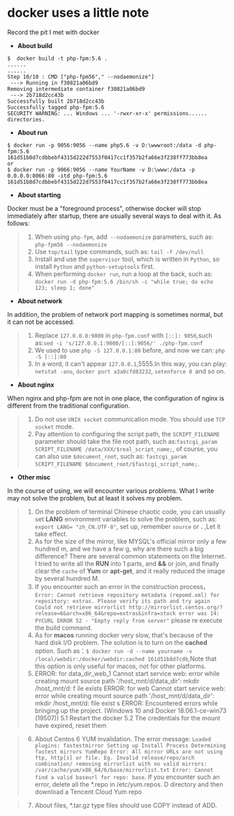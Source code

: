 # docker uses a little note

Record the pit I met with docker


* **About build**

```
$  docker build -t php-fpm:5.6 .
......
......
Step 10/10 : CMD ["php-fpm56"," --nodaemonize"]
 ---> Running in f30821a06bd9
Removing intermediate container f30821a06bd9
 ---> 2b718d2cc43b
Successfully built 2b718d2cc43b
Successfully tagged php-fpm:5.6
SECURITY WARNING: ... Windows ... '-rwxr-xr-x' permissions......  directories.
````


* **About run**

```
$ docker run -p 9056:9056 --name php5.6 -v D:\wwwroot:/data -d php-fpm:5.6
161d51b8d7cdbbebf4315d222d7553f0417cc1f357b2fa66e3f238ff773bb8ea
or 
$ docker run -p 9066:9056 --name YourName -v D:\www:/data -p 0.0.0.0:8066:80 -itd php-fpm:5.6
161d51b8d7cdbbebf4315d222d7553f0417cc1f357b2fa66e3f238ff773bb8ea
```


* **About starting**

Docker must be a "foreground process", otherwise docker will stop immediately after startup, there are usually several ways to deal with it. As follows:

 > 1. When using ``php-fpm``, add`` --nodaemonize`` parameters, such as: ``php-fpm56 --nodaemonize``
 > 2. Use ``top/tail`` type commands, such as: ``tail -f /dev/null``
 > 3. Install and use the ``supervisor`` tool, which is written in ``Python``, so install ``Python`` and ``python-setuptools`` first.
 > 4. When performing ``docker run``, run a loop at the back, 
    such as: ``docker run -d php-fpm:5.6 /bin/sh -c "while true; do echo 123; sleep 1; done"``

* **About network**

 In addition, the problem of network port mapping is sometimes normal, but it can not be accessed.
 
> 1. Replace ``127.0.0.0:9000`` in ``php-fpm.conf`` with ``[::]: 9056``,such as:``sed -i 's/127.0.0.1:9000/[::]:9056/' ./php-fpm.conf ``
> 2. We used to use ``php -S 127.0.0.1:80`` before, and now we can: ``php -S [::]:80``
> 3. In a word, it can't appear ``127.0.0.1``,5555.In this way, you can play: ``netstat -ano``, ``docker port a3a0cfd83232``, ``setenforce 0 ``and so on.

* **About nginx**

When nginx and php-fpm are not in one place, the configuration of nginx is different from the traditional configuration.

> 1. Do not use ``UNIX socket`` communication mode. You should use ``TCP socket`` mode.
> 2. Pay attention to configuring the script path, the ``SCRIPT_FILENAME`` parameter should take the file root path, such as:`` fastcgi_param SCRIPT_FILENAME /data/XXX/$real_script_name; ``, of course, you can also use ``$document_root``, such as: ``fastcgi_param SCRIPT_FILENAME $document_root/$fastcgi_script_name;``.


* **Other misc**

In the course of using, we will encounter various problems. What I write may not solve the problem, but at least it solves my problem.

> 1. On the problem of terminal Chinese chaotic code, you can usually set **LANG** environment variables to solve the problem, such as: ``export LANG= "zh_CN.UTF-8"``, set up, remember ``source`` or **.** ,Let it take effect.
> 2. As for the size of the mirror, like MYSQL's official mirror only a few hundred m, and we have a few g, why are there such a big difference? There are several common statements on the Internet. I tried to write all the **RUN** into 1 parts, and **&&** or join, and finally clear the ``cache`` of **Yum** or **apt-get**, and it really reduced the image by several hundred M.
> 3. If you encounter such an error in the construction process，``Error: Cannot retrieve repository metadata (repomd.xml) for repository: extras. Please verify its path and try again
Could not retrieve mirrorlist http://mirrorlist.centos.org/?release=6&arch=x86_64&repo=extras&infra=stock error was
14: PYCURL ERROR 52 - "Empty reply from server"`` please re execute the build command.
> 4. As for **macos** running docker very slow, that's because of the hard disk I/O problem. The solution is to turn on the **cached** option. Such as：`` $ docker run -d --name yourname -v /local/webdir:/docker/webdir:cached 161d51b8d7cdb ``,Note that this option is only useful for macos, not for other platforms. 
> 5. ERROR: for data_dir_web_1  Cannot start service web: error while creating mount source path '/host_mnt/d/data_dir': mkdir /host_mnt/d: f
ile exists
ERROR: for web  Cannot start service web: error while creating mount source path '/host_mnt/d/data_dir': mkdir /host_mnt/d: file exist
s
ERROR: Encountered errors while bringing up the project. (Windows 10 and Docker 18.06.1-ce-win73 (19507))
  5.1 Restart the docker
  5.2 The credentials for the mount have expired, reset them

> 6. About Centos 6 YUM invalidation. The error message: `Loaded plugins: fastestmirror
Setting up Install Process
Determining fastest mirrors
YumRepo Error: All mirror URLs are not using ftp, http[s] or file.
 Eg. Invalid release/repo/arch combination/
removing mirrorlist with no valid mirrors: /var/cache/yum/x86_64/6/base/mirrorlist.txt
Error: Cannot find a valid baseurl for repo: base`. If you encounter such an error, delete all the *.repo in /etc/yum.repos. D directory and then download a Tencent Cloud Yum repo

> 7. About files, *.tar.gz type files should use COPY instead of ADD.



